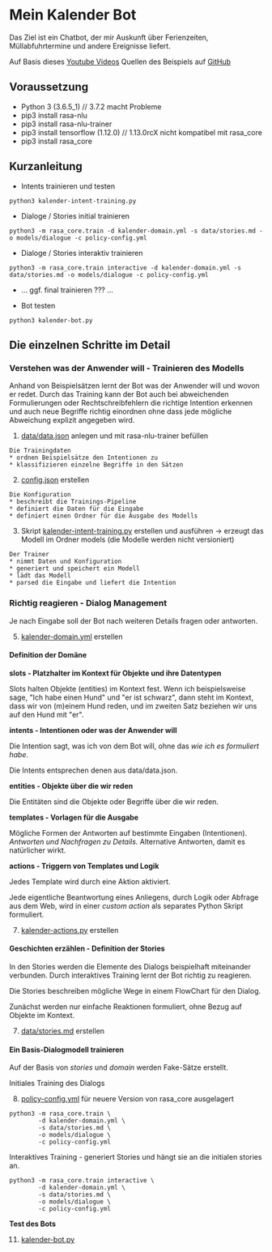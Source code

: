 # Mein Kalender Bot

Das Ziel ist ein Chatbot, der mir Auskunft über Ferienzeiten, Müllabfuhrtermine und andere Ereignisse liefert.

Auf Basis dieses [Youtube Videos](https://www.youtube.com/watch?v=xu6D_vLP5vY&t=3848s)
Quellen des Beispiels auf [GitHub](https://github.com/JustinaPetr/Weatherbot_Tutorial)

## Voraussetzung

* Python 3 (3.6.5_1) // 3.7.2 macht Probleme
* pip3 install rasa-nlu
* pip3 install rasa-nlu-trainer
* pip3 install tensorflow (1.12.0) // 1.13.0rcX nicht kompatibel mit rasa_core
* pip3 install rasa_core

## Kurzanleitung
* Intents trainieren und testen
```
python3 kalender-intent-training.py
```
* Dialoge / Stories initial trainieren
```
python3 -m rasa_core.train -d kalender-domain.yml -s data/stories.md -o models/dialogue -c policy-config.yml
```
* Dialoge / Stories interaktiv trainieren
```
python3 -m rasa_core.train interactive -d kalender-domain.yml -s data/stories.md -o models/dialogue -c policy-config.yml
```
* ... ggf. final trainieren ??? ...

* Bot testen
```
python3 kalender-bot.py
```

## Die einzelnen Schritte im Detail
### Verstehen was der Anwender will - Trainieren des Modells
Anhand von Beispielsätzen lernt der Bot was der Anwender will und wovon er redet. Durch das Training kann der Bot auch bei abweichenden Formulierungen oder Rechtschreibfehlern die richtige Intention erkennen und auch neue Begriffe richtig einordnen ohne dass jede mögliche Abweichung explizit angegeben wird.   

1. [data/data.json](data/data.json) anlegen und mit rasa-nlu-trainer befüllen

```
Die Trainingdaten
* ordnen Beispielsätze den Intentionen zu
* klassifizieren einzelne Begriffe in den Sätzen
```

2. [config.json](config.json) erstellen

```
Die Konfiguration
* beschreibt die Trainings-Pipeline
* definiert die Daten für die Eingabe
* definiert einen Ordner für die Ausgabe des Modells
```

3. Skript [kalender-intent-training.py](kalender-intent-training.py) erstellen und ausführen -> erzeugt das Modell im Ordner models (die Modelle werden nicht versioniert)

```
Der Trainer
* nimmt Daten und Konfiguration
* generiert und speichert ein Modell
* lädt das Modell
* parsed die Eingabe und liefert die Intention
```

### Richtig reagieren - Dialog Management

Je nach Eingabe soll der Bot nach weiteren Details fragen oder antworten.

5. [kalender-domain.yml](kalender-domain.yml) erstellen

#### Definition der Domäne

**slots - Platzhalter im Kontext für Objekte und ihre Datentypen**

Slots halten Objekte (entities) im Kontext fest. Wenn ich beispielsweise sage, "Ich habe einen Hund" und "er ist schwarz", dann steht im Kontext, dass wir von (m)einem Hund reden, und im zweiten Satz beziehen wir uns auf den Hund mit "er".

**intents - Intentionen oder was der Anwender will**

Die Intention sagt, was ich von dem Bot will, ohne das *wie ich es formuliert habe*.

Die Intents entsprechen denen aus data/data.json.

**entities - Objekte über die wir reden**

Die Entitäten sind die Objekte oder Begriffe über die wir reden.

**templates - Vorlagen für die Ausgabe**

Mögliche Formen der Antworten auf bestimmte Eingaben (Intentionen). *Antworten und Nachfragen zu Details.* Alternative Antworten, damit es natürlicher wirkt.

**actions - Triggern von Templates und Logik**

Jedes Template wird durch eine Aktion aktiviert.

Jede eigentliche Beantwortung eines Anliegens, durch Logik oder Abfrage aus dem Web, wird in einer *custom action* als separates Python Skript formuliert.

7. [kalender-actions.py](kalender-actions.py) erstellen

#### Geschichten erzählen - Definition der Stories

In den Stories werden die Elemente des Dialogs beispielhaft miteinander verbunden. Durch interaktives Training lernt der Bot richtig zu reagieren.

Die Stories beschreiben mögliche Wege in einem FlowChart für den Dialog.

Zunächst werden nur einfache Reaktionen formuliert, ohne Bezug auf Objekte im Kontext.

7. [data/stories.md](data/stories.md) erstellen

#### Ein Basis-Dialogmodell trainieren

Auf der Basis von *stories* und *domain* werden Fake-Sätze erstellt.

Initiales Training des Dialogs

8. [policy-config.yml](policy-config.yml) für neuere Version von rasa_core ausgelagert

```
python3 -m rasa_core.train \
        -d kalender-domain.yml \
        -s data/stories.md \
        -o models/dialogue \
        -c policy-config.yml
```

Interaktives Training - generiert Stories und hängt sie an die initialen stories an.

```
python3 -m rasa_core.train interactive \
        -d kalender-domain.yml \
        -s data/stories.md \
        -o models/dialogue \
        -c policy-config.yml
```

**Test des Bots**

11. [kalender-bot.py](kalender-bot.py)
